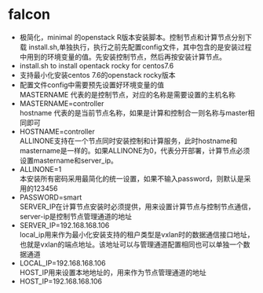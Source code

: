 # falcon
* 极简化，minimal 的openstack R版本安装脚本。控制节点和计算节点分别下载 install.sh,单独执行，执行之前先配置config文件，其中包含的是安装过程中用到的环境变量的值。先安装控制节点，然后再按安装计算节点。
* install.sh to install opentack rocky for centos7.6
* 支持最小化安装centos 7.6的openstack rocky版本
* 配置文件config中需要预先设置好环境变量的值    
MASTERNAME 代表的是控制节点，对应的名称是需要设置的主机名称  
* MASTERNAME=controller  
hostname 代表的是当前节点名称，如果是计算和控制合一则名称与master相同即可
* HOSTNAME=controller  
ALLINONE支持在一个节点同时安装控制和计算服务，此时hostname和mastername是一样的。如果ALLINONE为0，代表分开部署，计算节点必须设置mastername和server_ip。
* ALLINONE=1  
本安装所有密码采用最简化的统一设置，如果不输入password，则默认是采用的123456
* PASSWORD=smart  
SERVER_IP在计算节点安装时必须提供，用来设置计算节点与控制节点通信，server-ip是控制节点管理通道的地址
* SERVER_IP=192.168.168.106  
local_ip用来作为最小化安装支持的租户类型是vxlan时的数据通信接口地址，也就是vxlan的端点地址。该地址可以与管理通道配置相同也可以单独一个数据通道
* LOCAL_IP=192.168.168.106  
HOST_IP用来设置本地地址的，用来作为节点管理通道的地址
* HOST_IP=192.168.168.106
